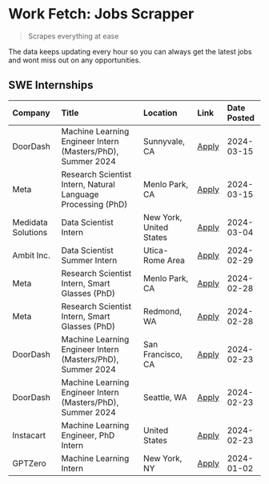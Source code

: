# Work Fetch: Jobs Scrapper
> Scrapes everything at ease

The data keeps updating every hour so you can always get the latest jobs and wont miss out on any opportunities.

## SWE Internships
<!--START_SECTION:workfetch-->
| Company            | Title                                                        | Location                | Link                                                                                                                                                                                                                                                                       | Date Posted   |
|:-------------------|:-------------------------------------------------------------|:------------------------|:---------------------------------------------------------------------------------------------------------------------------------------------------------------------------------------------------------------------------------------------------------------------------|:--------------|
| DoorDash           | Machine Learning Engineer Intern (Masters/PhD), Summer 2024  | Sunnyvale, CA           | [Apply](https://www.linkedin.com/jobs/view/machine-learning-engineer-intern-masters-phd-summer-2024-at-doordash-3736454973?position=3&pageNum=0&refId=%2FV7T3TaiXkglWPGUvZO3iQ%3D%3D&trackingId=OT8%2B3QoX2ViUgCPHUklVvA%3D%3D&trk=public_jobs_jserp-result_search-card)   | 2024-03-15    |
| Meta               | Research Scientist Intern, Natural Language Processing (PhD) | Menlo Park, CA          | [Apply](https://www.linkedin.com/jobs/view/research-scientist-intern-natural-language-processing-phd-at-meta-3858718375?position=7&pageNum=0&refId=%2FV7T3TaiXkglWPGUvZO3iQ%3D%3D&trackingId=da1m2dM7abX2sCLmcFFxIw%3D%3D&trk=public_jobs_jserp-result_search-card)        | 2024-03-15    |
| Medidata Solutions | Data Scientist Intern                                        | New York, United States | [Apply](https://www.linkedin.com/jobs/view/data-scientist-intern-at-medidata-solutions-3810253704?position=9&pageNum=0&refId=%2FV7T3TaiXkglWPGUvZO3iQ%3D%3D&trackingId=4VMbfvZHN2jaYozjrDEB2w%3D%3D&trk=public_jobs_jserp-result_search-card)                              | 2024-03-04    |
| Ambit Inc.         | Data Scientist Summer Intern                                 | Utica-Rome Area         | [Apply](https://www.linkedin.com/jobs/view/data-scientist-summer-intern-at-ambit-inc-3843121918?position=10&pageNum=0&refId=%2FV7T3TaiXkglWPGUvZO3iQ%3D%3D&trackingId=LjdJtWDL4SYKGFcbfRkZ5Q%3D%3D&trk=public_jobs_jserp-result_search-card)                               | 2024-02-29    |
| Meta               | Research Scientist Intern, Smart Glasses (PhD)               | Menlo Park, CA          | [Apply](https://www.linkedin.com/jobs/view/research-scientist-intern-smart-glasses-phd-at-meta-3811308332?position=11&pageNum=0&refId=%2FV7T3TaiXkglWPGUvZO3iQ%3D%3D&trackingId=yG6PTHNedb6GFyZ0sbkQpg%3D%3D&trk=public_jobs_jserp-result_search-card)                     | 2024-02-28    |
| Meta               | Research Scientist Intern, Smart Glasses (PhD)               | Redmond, WA             | [Apply](https://www.linkedin.com/jobs/view/research-scientist-intern-smart-glasses-phd-at-meta-3811304794?position=12&pageNum=0&refId=%2FV7T3TaiXkglWPGUvZO3iQ%3D%3D&trackingId=rpUSdrDSOas4VRsrhC15og%3D%3D&trk=public_jobs_jserp-result_search-card)                     | 2024-02-28    |
| DoorDash           | Machine Learning Engineer Intern (Masters/PhD), Summer 2024  | San Francisco, CA       | [Apply](https://www.linkedin.com/jobs/view/machine-learning-engineer-intern-masters-phd-summer-2024-at-doordash-3736457737?position=2&pageNum=0&refId=%2FV7T3TaiXkglWPGUvZO3iQ%3D%3D&trackingId=0%2FqjHj78zlgtx705PfmHVg%3D%3D&trk=public_jobs_jserp-result_search-card)   | 2024-02-23    |
| DoorDash           | Machine Learning Engineer Intern (Masters/PhD), Summer 2024  | Seattle, WA             | [Apply](https://www.linkedin.com/jobs/view/machine-learning-engineer-intern-masters-phd-summer-2024-at-doordash-3736455966?position=4&pageNum=0&refId=%2FV7T3TaiXkglWPGUvZO3iQ%3D%3D&trackingId=7xdN%2BFlC98wyc8Wo%2FNH9lA%3D%3D&trk=public_jobs_jserp-result_search-card) | 2024-02-23    |
| Instacart          | Machine Learning Engineer, PhD Intern                        | United States           | [Apply](https://www.linkedin.com/jobs/view/machine-learning-engineer-phd-intern-at-instacart-3815634369?position=5&pageNum=0&refId=%2FV7T3TaiXkglWPGUvZO3iQ%3D%3D&trackingId=HcatbXDs%2FsL8unkC4DJbxg%3D%3D&trk=public_jobs_jserp-result_search-card)                      | 2024-02-23    |
| GPTZero            | Machine Learning Intern                                      | New York, NY            | [Apply](https://www.linkedin.com/jobs/view/machine-learning-intern-at-gptzero-3796844451?position=8&pageNum=0&refId=%2FV7T3TaiXkglWPGUvZO3iQ%3D%3D&trackingId=C9FShNC3%2BGIQuDMSRqd4QQ%3D%3D&trk=public_jobs_jserp-result_search-card)                                     | 2024-01-02    |
<!--END_SECTION:workfetch-->
